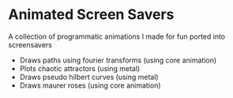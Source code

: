 # Animated Screen Savers

A collection of programmatic animations I made for fun ported into screensavers

- Draws paths using fourier transforms (using core animation)
- Plots chaotic attractors (using metal)
- Draws pseudo hilbert curves (using metal)
- Draws maurer roses (using core animation)
